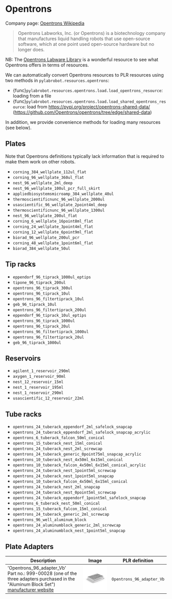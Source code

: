 # Opentrons

Company page: [Opentrons Wikipedia](https://en.wikipedia.org/wiki/Opentrons)

> Opentrons Labworks, Inc. (or Opentrons) is a biotechnology company that manufactures liquid handling robots that use open-source software, which at one point used open-source hardware but no longer does.

NB: The [Opentrons Labware Library](https://labware.opentrons.com/) is a wonderful resource to see what Opentrons offers in terms of resources.

We can automatically convert Opentrons resources to PLR resources using two methods in `pylabrobot.resources.opentrons`:

- {func}`pylabrobot.resources.opentrons.load.load_opentrons_resource`: loading from a file
- {func}`pylabrobot.resources.opentrons.load.load_shared_opentrons_resource`: load from https://pypi.org/project/opentrons-shared-data/ (https://github.com/Opentrons/opentrons/tree/edge/shared-data)

In addition, we provide convenience methods for loading many resources (see below).

## Plates

Note that Opentrons definitions typically lack information that is required to make them work on other robots.

- `corning_384_wellplate_112ul_flat`
- `corning_96_wellplate_360ul_flat`
- `nest_96_wellplate_2ml_deep`
- `nest_96_wellplate_100ul_pcr_full_skirt`
- `appliedbiosystemsmicroamp_384_wellplate_40ul`
- `thermoscientificnunc_96_wellplate_2000ul`
- `usascientific_96_wellplate_2point4ml_deep`
- `thermoscientificnunc_96_wellplate_1300ul`
- `nest_96_wellplate_200ul_flat`
- `corning_6_wellplate_16point8ml_flat`
- `corning_24_wellplate_3point4ml_flat`
- `corning_12_wellplate_6point9ml_flat`
- `biorad_96_wellplate_200ul_pcr`
- `corning_48_wellplate_1point6ml_flat`
- `biorad_384_wellplate_50ul`

## Tip racks

- `eppendorf_96_tiprack_1000ul_eptips`
- `tipone_96_tiprack_200ul`
- `opentrons_96_tiprack_300ul`
- `opentrons_96_tiprack_10ul`
- `opentrons_96_filtertiprack_10ul`
- `geb_96_tiprack_10ul`
- `opentrons_96_filtertiprack_200ul`
- `eppendorf_96_tiprack_10ul_eptips`
- `opentrons_96_tiprack_1000ul`
- `opentrons_96_tiprack_20ul`
- `opentrons_96_filtertiprack_1000ul`
- `opentrons_96_filtertiprack_20ul`
- `geb_96_tiprack_1000ul`

## Reservoirs

- `agilent_1_reservoir_290ml`
- `axygen_1_reservoir_90ml`
- `nest_12_reservoir_15ml`
- `nest_1_reservoir_195ml`
- `nest_1_reservoir_290ml`
- `usascientific_12_reservoir_22ml`

## Tube racks

- `opentrons_24_tuberack_eppendorf_2ml_safelock_snapcap`
- `opentrons_24_tuberack_eppendorf_2ml_safelock_snapcap_acrylic`
- `opentrons_6_tuberack_falcon_50ml_conical`
- `opentrons_15_tuberack_nest_15ml_conical`
- `opentrons_24_tuberack_nest_2ml_screwcap`
- `opentrons_24_tuberack_generic_0point75ml_snapcap_acrylic`
- `opentrons_10_tuberack_nest_4x50ml_6x15ml_conical`
- `opentrons_10_tuberack_falcon_4x50ml_6x15ml_conical_acrylic`
- `opentrons_24_tuberack_nest_1point5ml_screwcap`
- `opentrons_24_tuberack_nest_1point5ml_snapcap`
- `opentrons_10_tuberack_falcon_4x50ml_6x15ml_conical`
- `opentrons_24_tuberack_nest_2ml_snapcap`
- `opentrons_24_tuberack_nest_0point5ml_screwcap`
- `opentrons_24_tuberack_eppendorf_1point5ml_safelock_snapcap`
- `opentrons_6_tuberack_nest_50ml_conical`
- `opentrons_15_tuberack_falcon_15ml_conical`
- `opentrons_24_tuberack_generic_2ml_screwcap`
- `opentrons_96_well_aluminum_block`
- `opentrons_24_aluminumblock_generic_2ml_screwcap`
- `opentrons_24_aluminumblock_nest_1point5ml_snapcap`

## Plate Adapters

| Description               | Image              | PLR definition |
|--------------------|--------------------|--------------------|
| 'Opentrons_96_adapter_Vb'<br>Part no.: 999-00028 (one of the three adapters purchased in the "Aluminum Block Set")<br>[manufacturer website](https://opentrons.com/products/aluminum-block-set) | ![](img/opentrons/Opentrons_96_adapter_Vb.jpg) | `Opentrons_96_adapter_Vb` |

